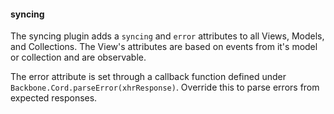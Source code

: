 #### syncing

The syncing plugin adds a `syncing` and `error` attributes to all Views, Models, and Collections.  The View's attributes are based on events from it's model or collection and are observable.

The error attribute is set through a callback function defined under `Backbone.Cord.parseError(xhrResponse)`. Override this to parse errors from expected responses.
